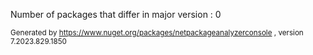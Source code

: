 
Number of packages that differ in major version : 0

<small>Generated  by https://www.nuget.org/packages/netpackageanalyzerconsole , version 7.2023.829.1850</small>
